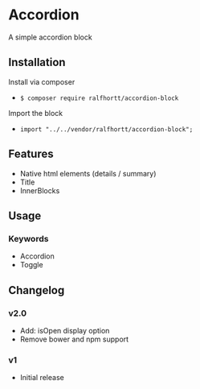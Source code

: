 # Accordion

A simple accordion block

## Installation

Install via composer
- `$ composer require ralfhortt/accordion-block`

Import the block
- `import "../../vendor/ralfhortt/accordion-block";`

## Features

- Native html elements (details / summary)
- Title
- InnerBlocks

## Usage

### Keywords

- Accordion
- Toggle

## Changelog

### v2.0

- Add: isOpen display option
- Remove bower and npm support

### v1

- Initial release
